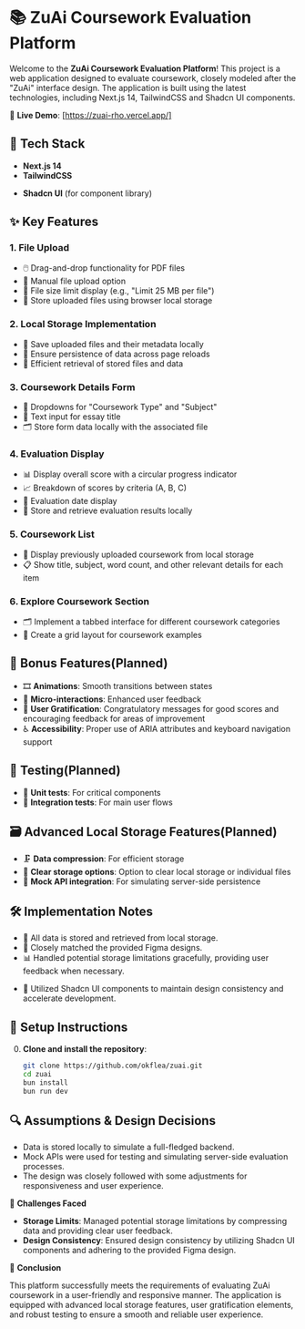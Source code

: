 # 📚 ZuAi Coursework Evaluation Platform

Welcome to the **ZuAi Coursework Evaluation Platform**! This project is a web application designed to evaluate  coursework, closely modeled after the "ZuAi" interface design. The application is built using the latest technologies, including Next.js 14, TailwindCSS  and Shadcn UI components.

🔗 **Live Demo**: [https://zuai-rho.vercel.app/]  

## 🚀 Tech Stack

- **Next.js 14**
- **TailwindCSS**
<!-- - **Zustand** (for state management) -->
- **Shadcn UI** (for component library)

## ✨ Key Features

### 1. File Upload
- 🖱️ Drag-and-drop functionality for PDF files
- 📁 Manual file upload option
- 📏 File size limit display (e.g., "Limit 25 MB per file")
- 💾 Store uploaded files using browser local storage

### 2. Local Storage Implementation
- 📂 Save uploaded files and their metadata locally
- 🔄 Ensure persistence of data across page reloads
- 🚀 Efficient retrieval of stored files and data

### 3. Coursework Details Form
- 📑 Dropdowns for "Coursework Type" and "Subject"
- 📝 Text input for essay title
- 🗂️ Store form data locally with the associated file

### 4. Evaluation Display
- 📊 Display overall score with a circular progress indicator
- 📈 Breakdown of scores by criteria (A, B, C)
- 📅 Evaluation date display
- 🔄 Store and retrieve evaluation results locally

### 5. Coursework List
- 📃 Display previously uploaded coursework from local storage
- 📋 Show title, subject, word count, and other relevant details for each item

### 6. Explore Coursework Section
- 🗂️ Implement a tabbed interface for different coursework categories
- 🎨 Create a grid layout for coursework examples

## 💎 Bonus Features(Planned)

- 🎞️ **Animations**: Smooth transitions between states
- 🎯 **Micro-interactions**: Enhanced user feedback
- 🌟 **User Gratification**: Congratulatory messages for good scores and encouraging feedback for areas of improvement
- ♿ **Accessibility**: Proper use of ARIA attributes and keyboard navigation support

## 🧪 Testing(Planned)

- 🧩 **Unit tests**: For critical components
- 🔄 **Integration tests**: For main user flows

## 🗃️ Advanced Local Storage Features(Planned)

- 🗜️ **Data compression**: For efficient storage
- 🧹 **Clear storage options**: Option to clear local storage or individual files
- 🔗 **Mock API integration**: For simulating server-side persistence

## 🛠️ Implementation Notes

<!-- - ⚙️ Used mock API calls for the evaluation process with tools like MSW (Mock Service Worker). -->
- 💾 All data is stored and retrieved from local storage.
- 🎨 Closely matched the provided Figma designs.
- 📊 Handled potential storage limitations gracefully, providing user feedback when necessary.
<!-- - 🧠 Leveraged Zustand for global state management. -->
- 🧩 Utilized Shadcn UI components to maintain design consistency and accelerate development.

## 📝 Setup Instructions

0. **Clone and install the repository**:
   ```bash
   git clone https://github.com/okflea/zuai.git
   cd zuai
   bun install
   bun run dev 
   ```
## 🔍 **Assumptions & Design Decisions**

- Data is stored locally to simulate a full-fledged backend.
- Mock APIs were used for testing and simulating server-side evaluation processes.
- The design was closely followed with some adjustments for responsiveness and user experience.

🚧 **Challenges Faced**

- **Storage Limits**: Managed potential storage limitations by compressing data and providing clear user feedback.
- **Design Consistency**: Ensured design consistency by utilizing Shadcn UI components and adhering to the provided Figma design.

🎉 **Conclusion**

This platform successfully meets the requirements of evaluating ZuAi coursework in a user-friendly and responsive manner. The application is equipped with advanced local storage features, user gratification elements, and robust testing to ensure a smooth and reliable user experience.

